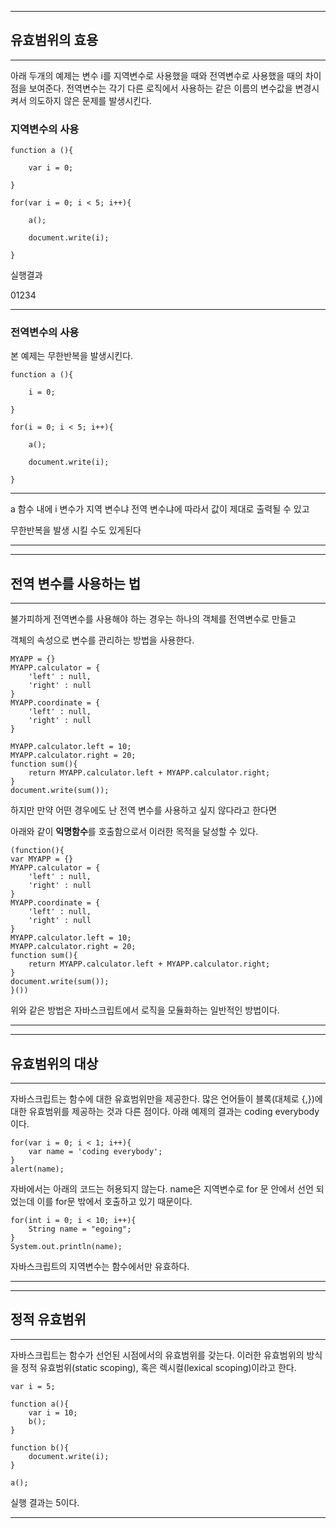 ***
## 유효범위의 효용
***
아래 두개의 예제는 변수 i를 지역변수로 사용했을 때와 전역변수로 사용했을 때의 차이점을 보여준다. 전역변수는 각기 다른 로직에서 사용하는 같은 이름의 변수값을 변경시켜서 의도하지 않은 문제를 발생시킨다.

### 지역변수의 사용

    function a (){

        var i = 0;

    }

    for(var i = 0; i < 5; i++){

        a();

        document.write(i);

    }

실행결과

01234

***
### 전역변수의 사용

본 예제는 무한반복을 발생시킨다. 

    function a (){

        i = 0;

    }

    for(i = 0; i < 5; i++){

        a();

        document.write(i);

    }

***

a 함수 내에 i 변수가 지역 변수냐 전역 변수냐에 따라서 값이 제대로 출력될 수 있고

무한반복을 발생 시킬 수도 있게된다

***
***
## 전역 변수를 사용하는 법
***
불가피하게 전역변수를 사용해야 하는 경우는 하나의 객체를 전역변수로 만들고 

객체의 속성으로 변수를 관리하는 방법을 사용한다.

    MYAPP = {}
    MYAPP.calculator = {
        'left' : null,
        'right' : null
    }
    MYAPP.coordinate = {
        'left' : null,
        'right' : null
    }
    
    MYAPP.calculator.left = 10;
    MYAPP.calculator.right = 20;
    function sum(){
        return MYAPP.calculator.left + MYAPP.calculator.right;
    }
    document.write(sum());


하지만 만약 어떤 경우에도 난 전역 변수를 사용하고 싶지 않다라고 한다면

아래와 같이 <b>익명함수</b>를 호출함으로서 이러한 목적을 달성할 수 있다.

    
    (function(){
    var MYAPP = {}
    MYAPP.calculator = {
        'left' : null,
        'right' : null
    }
    MYAPP.coordinate = {
        'left' : null,
        'right' : null
    }
    MYAPP.calculator.left = 10;
    MYAPP.calculator.right = 20;
    function sum(){
        return MYAPP.calculator.left + MYAPP.calculator.right;
    }
    document.write(sum());
    }())


위와 같은 방법은 자바스크립트에서 로직을 모듈화하는 일반적인 방법이다. 


***
***
## 유효범위의 대상
***
자바스크립트는 함수에 대한 유효범위만을 제공한다. 많은 언어들이 블록(대체로 {,})에 대한 유효범위를 제공하는 것과 다른 점이다. 아래 예제의 결과는 coding everybody이다.

    for(var i = 0; i < 1; i++){
        var name = 'coding everybody';
    }
    alert(name);

자바에서는 아래의 코드는 허용되지 않는다. name은 지역변수로 for 문 안에서 선언 되었는데 이를 for문 밖에서 호출하고 있기 때문이다.

    for(int i = 0; i < 10; i++){
        String name = "egoing";
    }
    System.out.println(name);
자바스크립트의 지역변수는 함수에서만 유효하다.

***
***
## 정적 유효범위
***

자바스크립트는 함수가 선언된 시점에서의 유효범위를 갖는다. 이러한 유효범위의 방식을 정적 유효범위(static scoping), 혹은 렉시컬(lexical scoping)이라고 한다. 

    var i = 5;
    
    function a(){
        var i = 10;
        b();
    }
    
    function b(){
        document.write(i);
    }
    
    a();
실행 결과는 5이다.
***
